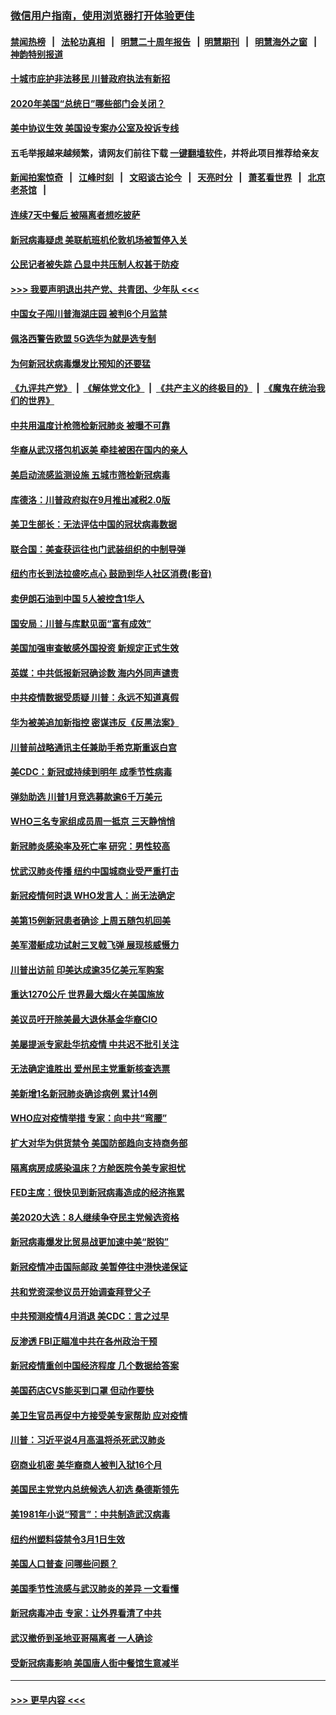 ### [微信用户指南，使用浏览器打开体验更佳](https://github.com/gfw-breaker/banned-news1/blob/master/indexes/wechat-guide.md?t=0)
#### [禁闻热榜](热点新闻.md?t=0)  &nbsp;&nbsp;|&nbsp;&nbsp; [法轮功真相](https://github.com/gfw-breaker/truth/blob/master/README.md?t=0) &nbsp;&nbsp;|&nbsp;&nbsp; [明慧二十周年报告](https://github.com/gfw-breaker/mh-reports/blob/master/README.md?t=0) &nbsp;&nbsp;|&nbsp;&nbsp;[明慧期刊](https://github.com/gfw-breaker/mh-qikan) &nbsp;&nbsp;|&nbsp;&nbsp; [明慧海外之窗](https://github.com/gfw-breaker/mh-news/blob/master/README.md?t=0) &nbsp;&nbsp;|&nbsp;&nbsp; [神韵特别报道](https://github.com/gfw-breaker/mh-news/blob/master/shenyun.md?t=0)
#### [十城市庇护非法移民 川普政府执法有新招](../pages/nsc412/n11870410.md?t=02151402) 
#### [2020年美国“总统日”哪些部门会关闭？](../pages/nsc412/n11870148.md?t=02151402) 
#### [美中协议生效 美国设专案办公室及投诉专线](../pages/nsc412/n11870266.md?t=02151402) 
#### 五毛举报越来越频繁，请网友们前往下载 [一键翻墙软件](https://github.com/gfw-breaker/ssr-accounts)，并将此项目推荐给亲友
#### [新闻拍案惊奇](https://github.com/gfw-breaker/banned-news1/blob/master/pages/link4.md) &nbsp;&nbsp;|&nbsp;&nbsp; [江峰时刻](https://github.com/gfw-breaker/banned-news1/blob/master/pages/link4.md) &nbsp;&nbsp;|&nbsp;&nbsp; [文昭谈古论今](https://github.com/gfw-breaker/banned-news1/blob/master/pages/link4.md) &nbsp;&nbsp;|&nbsp;&nbsp; [天亮时分](https://github.com/gfw-breaker/banned-news1/blob/master/pages/link4.md) &nbsp;&nbsp;|&nbsp;&nbsp; [萧茗看世界](https://github.com/gfw-breaker/banned-news1/blob/master/pages/link4.md) &nbsp;&nbsp;|&nbsp;&nbsp; [北京老茶馆](https://github.com/gfw-breaker/banned-news1/blob/master/pages/link4.md) &nbsp;&nbsp;|&nbsp;&nbsp; 
#### [连续7天中餐后 被隔离者想吃披萨](../pages/nsc412/n11870243.md?t=02151402) 
#### [新冠病毒疑虑 美联航班机伦敦机场被暂停入关](../pages/nsc412/n11870015.md?t=02151402) 
#### [公民记者被失踪 凸显中共压制人权甚于防疫](../pages/nsc412/n11870042.md?t=02151402) 
#### [>>> 我要声明退出共产党、共青团、少年队 <<<](https://github.com/begood0513/goodnews/blob/master/quit/letter.md) 
#### [中国女子闯川普海湖庄园 被判6个月监禁](../pages/nsc412/n11869919.md?t=02151402) 
#### [佩洛西警告欧盟 5G选华为就是选专制](../pages/nsc412/n11869898.md?t=02151402) 
#### [为何新冠状病毒爆发比预知的还要猛](../pages/nsc412/n11869828.md?t=02151402) 
#### [《九评共产党》](https://github.com/begood0513/9ping.md/blob/master/README.md) &nbsp;|&nbsp; [《解体党文化》](../../../../jtdwh.md/blob/master/README.md)  &nbsp;|&nbsp; [《共产主义的终极目的》](../../../../gczydzjmd.md/blob/master/README.md) &nbsp;|&nbsp; [《魔鬼在统治我们的世界》](../../../../mgztzwmdsj.md/blob/master/README.md) 
#### [中共用温度计枪筛检新冠肺炎 被曝不可靠](../pages/nsc412/n11869707.md?t=02151402) 
#### [华裔从武汉搭包机返美 牵挂被困在国内的亲人](../pages/nsc412/n11869711.md?t=02151402) 
#### [美启动流感监测设施 五城市筛检新冠病毒](../pages/nsc412/n11869689.md?t=02151402) 
#### [库德洛：川普政府拟在9月推出减税2.0版](../pages/nsc412/n11869627.md?t=02151402) 
#### [美卫生部长：无法评估中国的冠状病毒数据](../pages/nsc412/n11869301.md?t=02151402) 
#### [联合国：美查获运往也门武装组织的中制导弹](../pages/nsc412/n11868677.md?t=02151402) 
#### [纽约市长到法拉盛吃点心  鼓励到华人社区消费(影音)](../pages/nsc412/n11868197.md?t=02151402) 
#### [卖伊朗石油到中国  5人被控含1华人](../pages/nsc412/n11867988.md?t=02151402) 
#### [国安局：川普与库默见面“富有成效”](../pages/nsc412/n11867976.md?t=02151402) 
#### [美国加强审查敏感外国投资 新规定正式生效](../pages/nsc412/n11868041.md?t=02151402) 
#### [英媒：中共低报新冠确诊数 海内外同声谴责](../pages/nsc412/n11867421.md?t=02151402) 
#### [中共疫情数据受质疑 川普：永远不知道真假](../pages/nsc412/n11867195.md?t=02151402) 
#### [华为被美追加新指控 密谋违反《反黑法案》](../pages/nsc412/n11867191.md?t=02151402) 
#### [川普前战略通讯主任兼助手希克斯重返白宫](../pages/nsc412/n11867104.md?t=02151402) 
#### [美CDC：新冠或持续到明年 成季节性病毒](../pages/nsc412/n11867279.md?t=02151402) 
#### [弹劾助选 川普1月竞选募款逾6千万美元](../pages/nsc412/n11866950.md?t=02151402) 
#### [WHO三名专家组成员周一抵京 三天静悄悄](../pages/nsc412/n11866947.md?t=02151402) 
#### [新冠肺炎感染率及死亡率 研究：男性较高](../pages/nsc412/n11866956.md?t=02151402) 
#### [忧武汉肺炎传播 纽约中国城商业受严重打击](../pages/nsc412/n11866902.md?t=02151402) 
#### [新冠疫情何时退 WHO发言人：尚无法确定](../pages/nsc412/n11866864.md?t=02151402) 
#### [美第15例新冠患者确诊 上周五随包机回美](../pages/nsc412/n11866852.md?t=02151402) 
#### [美军潜艇成功试射三叉戟飞弹 展现核威慑力](../pages/nsc412/n11866046.md?t=02151402) 
#### [川普出访前 印美达成逾35亿美元军购案](../pages/nsc412/n11865444.md?t=02151402) 
#### [重达1270公斤 世界最大烟火在美国施放](../pages/nsc412/n11865198.md?t=02151402) 
#### [美议员吁开除美最大退休基金华裔CIO](../pages/nsc412/n11865230.md?t=02151402) 
#### [美屡提派专家赴华抗疫情 中共迟不批引关注](../pages/nsc412/n11864719.md?t=02151402) 
#### [无法确定谁胜出 爱州民主党重新核查选票](../pages/nsc412/n11864830.md?t=02151402) 
#### [美新增1名新冠肺炎确诊病例 累计14例](../pages/nsc412/n11864893.md?t=02151402) 
#### [WHO应对疫情举措 专家：向中共“弯腰”](../pages/nsc412/n11864727.md?t=02151402) 
#### [扩大对华为供货禁令 美国防部趋向支持商务部](../pages/nsc412/n11864773.md?t=02151402) 
#### [隔离病房成感染温床？方舱医院令美专家担忧](../pages/nsc412/n11864575.md?t=02151402) 
#### [FED主席：很快见到新冠病毒造成的经济拖累](../pages/nsc412/n11864507.md?t=02151402) 
#### [美2020大选：8人继续争夺民主党候选资格](../pages/nsc412/n11864327.md?t=02151402) 
#### [新冠病毒爆发比贸易战更加速中美“脱钩”](../pages/nsc412/n11864470.md?t=02151402) 
#### [新冠疫情冲击国际邮政 美暂停往中港快递保证](../pages/nsc412/n11864207.md?t=02151402) 
#### [共和党资深参议员开始调查拜登父子](../pages/nsc412/n11863984.md?t=02151402) 
#### [中共预测疫情4月消退 美CDC：言之过早](../pages/nsc412/n11864310.md?t=02151402) 
#### [反渗透 FBI正瞄准中共在各州政治干预](../pages/nsc412/n11864300.md?t=02151402) 
#### [新冠疫情重创中国经济程度 几个数据给答案](../pages/nsc412/n11864203.md?t=02151402) 
#### [美国药店CVS能买到口罩 但动作要快](../pages/nsc412/n11862438.md?t=02151402) 
#### [美卫生官员再促中方接受美专家帮助 应对疫情](../pages/nsc412/n11864043.md?t=02151402) 
#### [川普：习近平说4月高温将杀死武汉肺炎](../pages/nsc412/n11860814.md?t=02151402) 
#### [窃商业机密 美华裔商人被判入狱16个月](../pages/nsc412/n11863911.md?t=02151402) 
#### [美国民主党党内总统候选人初选 桑德斯领先](../pages/nsc412/n11863475.md?t=02151402) 
#### [美1981年小说“预言”：中共制造武汉病毒](../pages/nsc412/n11863306.md?t=02151402) 
#### [纽约州塑料袋禁令3月1日生效](../pages/nsc412/n11862832.md?t=02151402) 
#### [美国人口普查  问哪些问题？](../pages/nsc412/n11862808.md?t=02151402) 
#### [美国季节性流感与武汉肺炎的差异 一文看懂](../pages/nsc412/n11862428.md?t=02151402) 
#### [新冠病毒冲击 专家：让外界看清了中共](../pages/nsc412/n11862280.md?t=02151402) 
#### [武汉撤侨到圣地亚哥隔离者 一人确诊](../pages/nsc412/n11862460.md?t=02151402) 
#### [受新冠病毒影响 美国唐人街中餐馆生意减半](../pages/nsc412/n11861940.md?t=02151402) 

----
#### [ >>> 更早内容 <<< ](../indexes/nsc412-earlier.md)
